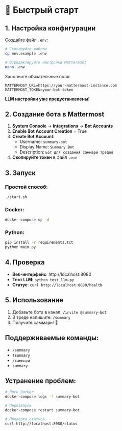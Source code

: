 # 🚀 Быстрый старт

## 1. Настройка конфигурации

Создайте файл `.env`:

```bash
# Скопируйте шаблон
cp env.example .env

# Отредактируйте настройки Mattermost
nano .env
```

Заполните обязательные поля:
```env
MATTERMOST_URL=https://your-mattermost-instance.com
MATTERMOST_TOKEN=your-bot-token
```

**LLM настройки уже предустановлены!**

## 2. Создание бота в Mattermost

1. **System Console** → **Integrations** → **Bot Accounts**
2. **Enable Bot Account Creation** = True
3. **Create Bot Account**:
   - Username: `summary-bot`
   - Display Name: `Summary Bot`
   - Description: `Бот для создания саммари тредов`
4. **Скопируйте токен** в файл `.env`

## 3. Запуск

### Простой способ:
```bash
./start.sh
```

### Docker:
```bash
docker-compose up -d
```

### Python:
```bash
pip install -r requirements.txt
python main.py
```

## 4. Проверка

- **Веб-интерфейс**: http://localhost:8080
- **Тест LLM**: `python test_llm.py`
- **Статус**: `curl http://localhost:8080/health`

## 5. Использование

1. Добавьте бота в канал: `/invite @summary-bot`
2. В треде напишите: `/summary`
3. Получите саммари! 🎉

## Поддерживаемые команды:
- `/summary` 
- `!summary`
- `/саммари`
- `summary`

## Устранение проблем:

```bash
# Логи Docker
docker-compose logs -f summary-bot

# Перезапуск
docker-compose restart summary-bot

# Проверка статуса
curl http://localhost:8080/status
``` 